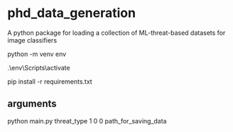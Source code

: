# phd_data_generation
A python package for loading a collection of ML-threat-based datasets for image classifiers

python -m venv env

.\env\Scripts\activate

pip install -r requirements.txt

## arguments

python main.py threat_type 1 0 0 path_for_saving_data